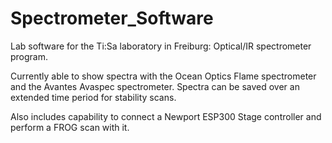 # Spectrometer_Software
Lab software for the Ti:Sa laboratory in Freiburg:
Optical/IR spectrometer program.

Currently able to show spectra with the Ocean Optics Flame spectrometer and the Avantes Avaspec spectrometer.
Spectra can be saved over an extended time period for stability scans.

Also includes capability to connect a Newport ESP300 Stage controller and perform a FROG scan with it.

